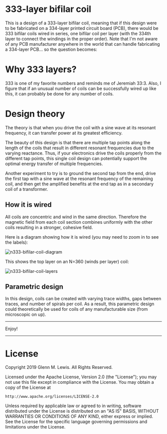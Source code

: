 # 333-layer bifilar coil

This is a design of a 333-layer bifilar coil, meaning that if this design
were to be fabricated on a 334-layer printed circuit board (PCB), there would
be 333 bifilar coils wired in series, one bifilar coil per layer (with the
334th layer to connect the windings in the proper order). Note that
I'm not aware of any PCB manufacturer anywhere in the world that can handle
fabricating a 334-layer PCB... so the question becomes:

# Why 333 layers?

333 is one of my favorite numbers and reminds me of Jeremiah 33:3.
Also, I figure that if an unusual number of coils can be successfully
wired up like this, it can probably be done for any number of coils.

# Design theory

The theory is that when you drive the coil with a sine wave at its
resonant frequency, it can transfer power at its greatest efficiency.

The beauty of this design is that there are multiple tap points along
the length of the coils that result in different resonant frequencies
due to the varying reactance. Thus, if your electronics drive the
coils properly from the different tap points, this single coil design
can potentially support the optimal energy transfer of multiple
frequencies.

Another experiment to try is to ground the second tap from the end,
drive the first tap with a sine wave at the resonant frequency of the
remaining coil, and then get the amplified benefits at the end tap
as in a secondary coil of a transformer.

## How it is wired

All coils are concentric and wind in the same direction.
Therefore the magnetic field from each coil section combines uniformly
with the other coils resulting in a stronger, cohesive field.

Here is a diagram showing how it is wired (you may need to zoom in
to see the labels):

![n333-bifilar-coil-diagram](n333-bifilar-coil-diagram.png)

This shows the top layer on an N=360 (winds per layer) coil:

![n333-bifilar-coil-layers](n333-bifilar-coil-layers.png)

## Parametric design

In this design, coils can be created with varying trace widths, gaps
between traces, and number of spirals per coil. As a result, this
parametric design could theoretically be used for coils of any
manufacturable size (from microscopic on up).

----------------------------------------------------------------------

Enjoy!

----------------------------------------------------------------------

# License

Copyright 2019 Glenn M. Lewis. All Rights Reserved.

Licensed under the Apache License, Version 2.0 (the "License");
you may not use this file except in compliance with the License.
You may obtain a copy of the License at

    http://www.apache.org/licenses/LICENSE-2.0

Unless required by applicable law or agreed to in writing, software
distributed under the License is distributed on an "AS IS" BASIS,
WITHOUT WARRANTIES OR CONDITIONS OF ANY KIND, either express or implied.
See the License for the specific language governing permissions and
limitations under the License.
